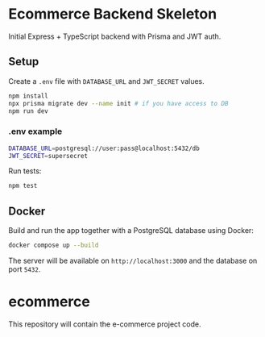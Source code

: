 
# Ecommerce Backend Skeleton

Initial Express + TypeScript backend with Prisma and JWT auth.

## Setup

Create a `.env` file with `DATABASE_URL` and `JWT_SECRET` values.



```bash
npm install
npx prisma migrate dev --name init # if you have access to DB
npm run dev
```


### .env example

```bash
DATABASE_URL=postgresql://user:pass@localhost:5432/db
JWT_SECRET=supersecret
```



Run tests:

```bash
npm test
```

## Docker

Build and run the app together with a PostgreSQL database using Docker:

```bash
docker compose up --build
```

The server will be available on `http://localhost:3000` and the database on port `5432`.



# ecommerce

This repository will contain the e-commerce project code.


